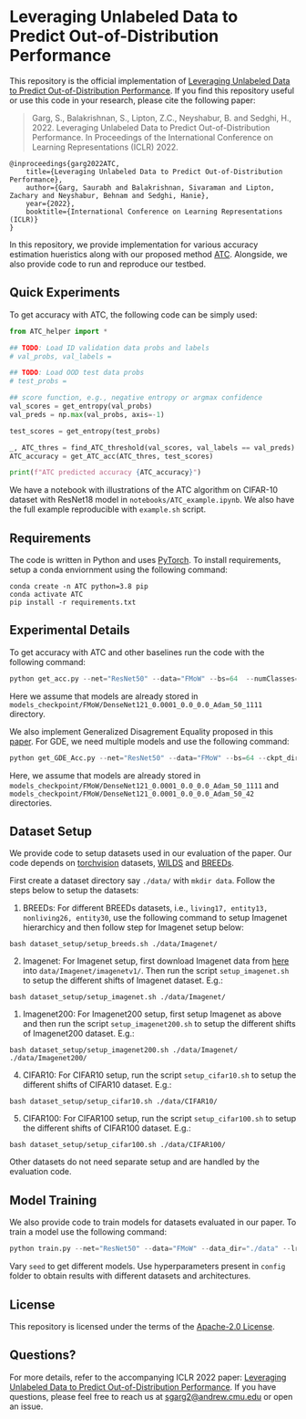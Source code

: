 
# Leveraging Unlabeled Data to Predict Out-of-Distribution Performance

This repository is the official implementation of [Leveraging Unlabeled Data to Predict Out-of-Distribution Performance](https://arxiv.org/abs/2201.04234). If you find this repository useful or use this code in your research, please cite the following paper: 

> Garg, S., Balakrishnan, S., Lipton, Z.C., Neyshabur, B. and Sedghi, H., 2022. Leveraging Unlabeled Data to Predict Out-of-Distribution Performance. In Proceedings of the International Conference on Learning Representations (ICLR) 2022.
```
@inproceedings{garg2022ATC,
    title={Leveraging Unlabeled Data to Predict Out-of-Distribution Performance},
    author={Garg, Saurabh and Balakrishnan, Sivaraman and Lipton, Zachary and Neyshabur, Behnam and Sedghi, Hanie},
    year={2022},
    booktitle={International Conference on Learning Representations (ICLR)} 
}
```

In this repository, we provide implementation for various accuracy estimation hueristics along with our proposed method [ATC](https://arxiv.org/abs/2201.04234). Alongside, we also provide code to run and reproduce our testbed.   

## Quick Experiments 

To get accuracy with ATC, the following code can be simply used:

```python
from ATC_helper import *

## TODO: Load ID validation data probs and labels
# val_probs, val_labels =  

## TODO: Load OOD test data probs
# test_probs = 

## score function, e.g., negative entropy or argmax confidence 
val_scores = get_entropy(val_probs)
val_preds = np.max(val_probs, axis=-1)

test_scores = get_entropy(test_probs)

_, ATC_thres = find_ATC_threshold(val_scores, val_labels == val_preds)
ATC_accuracy = get_ATC_acc(ATC_thres, test_scores)

print(f"ATC predicted accuracy {ATC_accuracy}")

```

We have a notebook with illustrations of the ATC algorithm on CIFAR-10 dataset with ResNet18 model in `notebooks/ATC_example.ipynb`. We also have the full example reproducible with `example.sh` script. 

## Requirements

The code is written in Python and uses [PyTorch](https://pytorch.org/). To install requirements, setup a conda enviornment using the following command:

```setup
conda create -n ATC python=3.8 pip
conda activate ATC
pip install -r requirements.txt
```



## Experimental Details


To get accuracy with ATC and other baselines run the code with the following command:

```python
python get_acc.py --net="ResNet50" --data="FMoW" --bs=64  --numClasses=62  --seed="1111" --startEpoch=45 --endEpoch=50 --gapEpoch=5 --ckpt_dir="models_checkpoint/FMoW/DenseNet121_0.0001_0.0_0.0_Adam_50_1111/"
```
Here we assume that models are already stored in `models_checkpoint/FMoW/DenseNet121_0.0001_0.0_0.0_Adam_50_1111` directory.

We also implement Generalized Disagrement Equality proposed in this [paper](https://openreview.net/forum?id=WvOGCEAQhxl). For GDE, we need multiple models and use the following command:

```python
python get_GDE_Acc.py --net="ResNet50" --data="FMoW" --bs=64 --ckpt_dir1="models_checkpoint/FMoW/DenseNet121_0.0001_0.0_0.0_Adam_50_1111/" --ckpt_dir2="models_checkpoint/FMoW/DenseNet121_0.0001_0.0_0.0_Adam_50_42" --numClasses=62 --seed=1111 --startEpoch=45 --endEpoch=50 --gapEpoch=5
```

Here, we assume that models are already stored in `models_checkpoint/FMoW/DenseNet121_0.0001_0.0_0.0_Adam_50_1111` and `models_checkpoint/FMoW/DenseNet121_0.0001_0.0_0.0_Adam_50_42` directories.


## Dataset Setup

We provide code to setup datasets used in our evaluation of the paper. Our code depends on [torchvision](https://pytorch.org/vision/stable/datasets.html) datasets, [WILDS](https://github.com/p-lambda/wilds) and [BREEDs](https://github.com/MadryLab/BREEDS-Benchmarks). 

First create a dataset directory say `./data/` with `mkdir data`. Follow the steps below to setup the datasets: 


1. BREEDs: For different BREEDs datasets, i.e., `living17, entity13, nonliving26, entity30`, use the following command to setup Imagenet hierarchicy and then follow step for Imagenet setup below:

```setup 
bash dataset_setup/setup_breeds.sh ./data/Imagenet/
```

2. Imagenet:  For Imagenet setup, first download Imagenet data from [here](https://image-net.org/) into `data/Imagenet/imagenetv1/`. Then run the script `setup_imagenet.sh` to setup the different shifts of Imagenet dataset. E.g.: 

```setup
bash dataset_setup/setup_imagenet.sh ./data/Imagenet/
```

1. Imagenet200: For Imagenet200 setup, first setup Imagenet as above and then run the script `setup_imagenet200.sh` to setup the different shifts of Imagenet200 dataset. E.g.: 

```setup
bash dataset_setup/setup_imagenet200.sh ./data/Imagenet/ ./data/Imagenet200/
```


4. CIFAR10: For CIFAR10 setup, run the script `setup_cifar10.sh` to setup the different shifts of CIFAR10 dataset. E.g.: 

```setup 
bash dataset_setup/setup_cifar10.sh ./data/CIFAR10/
```

5. CIFAR100: For CIFAR100 setup, run the script `setup_cifar100.sh` to setup the different shifts of CIFAR100 dataset. E.g.: 

```setup
bash dataset_setup/setup_cifar100.sh ./data/CIFAR100/
```

Other datasets do not need separate setup and are handled by the evaluation code.

## Model Training 

We also provide code to train models for datasets evaluated in our paper. To train a model use the following command:

```python
python train.py --net="ResNet50" --data="FMoW" --data_dir="./data" --lr=0.0001 --wd=0.0 --optimizer="Adam" --bs=64 --epochs=50 --logFreq=5 --numClasses=62 --momentum=0.0 --seed=1111 --pretrained
```

Vary `seed` to get different models. Use hyperparameters present in `config` folder to obtain results with different datasets and architectures. 

## License
This repository is licensed under the terms of the [Apache-2.0 License](LICENSE).

## Questions?

For more details, refer to the accompanying ICLR 2022 paper: [Leveraging Unlabeled Data to Predict Out-of-Distribution Performance](https://arxiv.org/abs/2201.04234). If you have questions, please feel free to reach us at sgarg2@andrew.cmu.edu or open an issue.  
